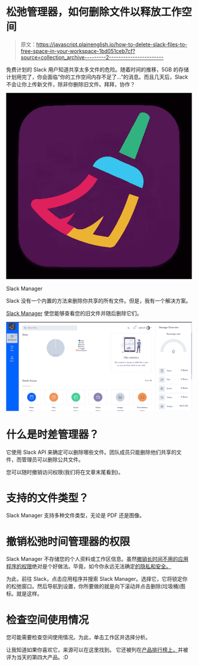 # 松弛管理器，如何删除文件以释放工作空间

> 原文：<https://javascript.plainenglish.io/how-to-delete-slack-files-to-free-space-in-your-workspace-1bd051ceb7cf?source=collection_archive---------2----------------------->

免费计划的 Slack 用户知道共享太多文件的危险。随着时间的推移，5GB 的存储计划用完了，你会面临“你的工作空间内存不足了…”的消息。而且几天后，Slack 不会让你上传新文件，除非你删除旧文件。拜拜，协作？

![](img/6ac5edb3d8ab41e3adf77ab101a492b0.png)

Slack Manager

Slack 没有一个内置的方法来删除你共享的所有文件。但是，我有一个解决方案。

[Slack Manager](https://slack-man.web.app) 使您能够查看您的旧文件并随后删除它们。

![](img/9f78d1da9920a192896c7f4db7de5c63.png)

# 什么是时差管理器？

它使用 Slack API 来确定可以删除哪些文件。团队成员只能删除他们共享的文件，而管理员可以删除公共文件。

您可以随时撤销访问权限(我们将在文章末尾看到)。

# 支持的文件类型？

Slack Manager 支持多种文件类型，无论是 PDF 还是图像。

# 撤销松弛时间管理器的权限

Slack Manager 不存储您的个人资料或工作区信息。虽然[撤销长时间不用的应用程序的权限](https://www.guidingtech.com/revoke-app-access-google/)绝对是个好做法。毕竟，如今你永远无法确定[的隐私和安全。](http://www.nytimes.com/2018/04/11/technology/facebook-privacy-hearings.html)

为此，前往 Slack，点击应用程序并搜索 Slack Manager。选择它，它将锁定你的松弛窗口。然后导航到设置，你所要做的就是向下滚动并点击删除(垃圾桶)图标。就是这样。

# 检查空间使用情况

您可能需要检查空间使用情况。为此，单击工作区并选择分析。

让我知道如果你喜欢它，来源可以在这里找到。
它还被列在[产品排行榜上，](https://www.producthunt.com/posts/slack-cleaner)并被评为当天的第四大产品。:D